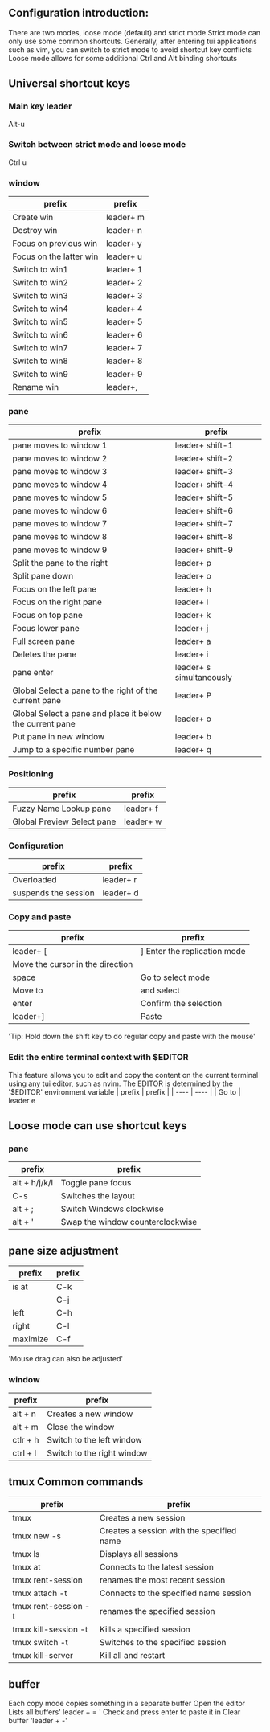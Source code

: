 ## Configuration introduction:
There are two modes, loose mode (default) and strict mode
Strict mode can only use some common shortcuts. Generally, after entering tui applications such as vim, you can switch to strict mode to avoid shortcut key conflicts
Loose mode allows for some additional Ctrl and Alt binding shortcuts

## Universal shortcut keys
### Main key leader
Alt-u

### Switch between strict mode and loose mode
Ctrl u

### window
| prefix | prefix |
|  ----  | ----  |
| Create win |leader+ m
| Destroy win |leader+ n
| Focus on previous win |leader+ y
| Focus on the latter win |leader+ u
| Switch to win1 |leader+ 1
| Switch to win2 |leader+ 2
| Switch to win3 |leader+ 3
| Switch to win4 |leader+ 4
| Switch to win5 |leader+ 5
| Switch to win6 |leader+ 6
| Switch to win7 |leader+ 7
| Switch to win8 |leader+ 8
| Switch to win9 |leader+ 9
| Rename win |leader+,

### pane
| prefix | prefix |
|  ----  | ----  |
|pane moves to window 1 |leader+ shift-1
|pane moves to window 2 |leader+ shift-2
|pane moves to window 3 |leader+ shift-3
|pane moves to window 4 |leader+ shift-4
|pane moves to window 5 |leader+ shift-5
|pane moves to window 6 |leader+ shift-6
|pane moves to window 7 |leader+ shift-7
|pane moves to window 8 |leader+ shift-8
|pane moves to window 9 |leader+ shift-9
| Split the pane to the right |leader+ p
| Split pane down |leader+ o
| Focus on the left pane |leader+ h
| Focus on the right pane |leader+ l
| Focus on top pane |leader+ k
| Focus lower pane |leader+ j
| Full screen pane |leader+ a
| Deletes the pane |leader+ i
|pane enter |leader+ s simultaneously
| Global Select a pane to the right of the current pane |leader+ P
| Global Select a pane and place it below the current pane |leader+ o
| Put pane in new window |leader+ b
| Jump to a specific number pane |leader+ q

### Positioning
| prefix | prefix |
|  ----  | ----  |
| Fuzzy Name Lookup pane |leader+ f
| Global Preview Select pane |leader+ w

### Configuration
| prefix | prefix |
|  ----  | ----  |
| Overloaded |leader+ r
| suspends the session |leader+ d

### Copy and paste
| prefix | prefix |
|  ----  | ----  |
|leader+ [|] Enter the replication mode
| Move the cursor in the direction |
|space | Go to select mode
| Move to | and select
|enter | Confirm the selection
|leader+] | Paste

'Tip: Hold down the shift key to do regular copy and paste with the mouse'

### Edit the entire terminal context with $EDITOR
This feature allows you to edit and copy the content on the current terminal using any tui editor, such as nvim.
The EDITOR is determined by the '$EDITOR' environment variable
| prefix | prefix |
|  ----  | ----  |
| Go to | leader e

## Loose mode can use shortcut keys

### pane
| prefix | prefix |
|  ----  | ----  |
|alt + h/j/k/l | Toggle pane focus
|C-s | Switches the layout
|alt + ;          | Switch Windows clockwise
|alt + '| Swap the window counterclockwise

## pane size adjustment
| prefix | prefix |
|  ----  | ----  |
| is at |C-k
| |C-j
| left |C-h
| right |C-l
| maximize |C-f
'Mouse drag can also be adjusted'

### window
| prefix | prefix |
|  ----  | ----  |
|alt + n | Creates a new window
|alt + m | Close the window
|ctlr + h | Switch to the left window
|ctrl + l | Switch to the right window


## tmux Common commands
| prefix | prefix |
|  ----  | ----  |
|tmux | Creates a new session
|tmux new -s <session-name> | Creates a session with the specified name
|tmux ls | Displays all sessions
|tmux at | Connects to the latest session
|tmux rent-session <new-name> | renames the most recent session
|tmux attach -t <session-name> | Connects to the specified name session
|tmux rent-session -t <old-name> <new-name> | renames the specified session
|tmux kill-session -t <session-name> | Kills a specified session
|tmux switch -t <session-name> | Switches to the specified session
|tmux kill-server | Kill all and restart


## buffer
Each copy mode copies something in a separate buffer
Open the editor
Lists all buffers' leader + = '
Check and press enter to paste it in
Clear buffer 'leader + -'